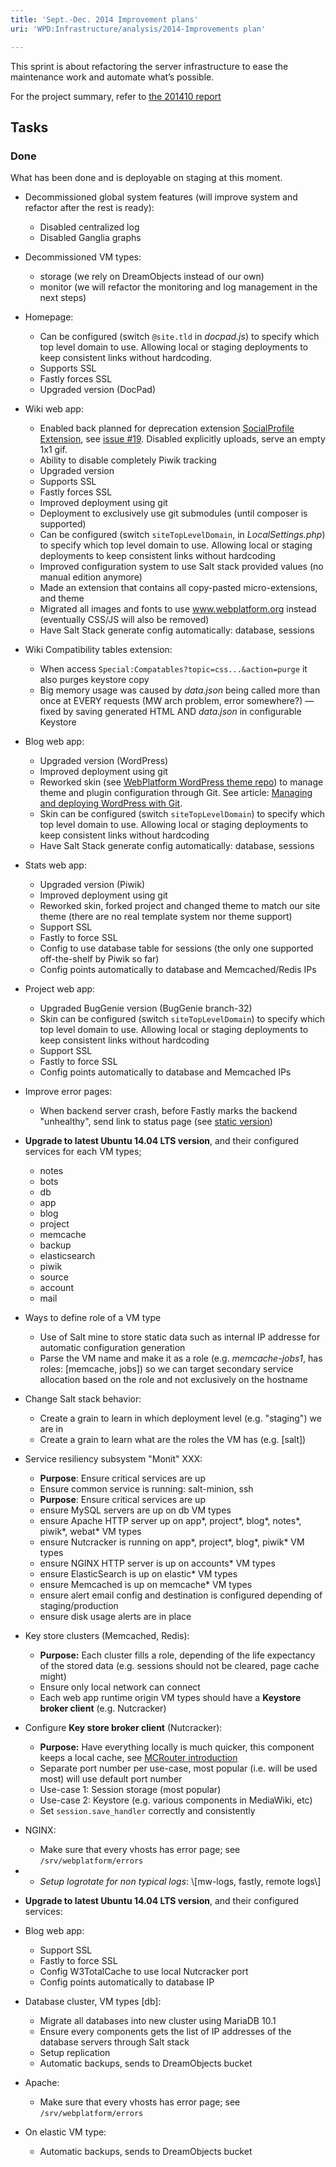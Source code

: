 ```yaml
---
title: 'Sept.-Dec. 2014 Improvement plans'
uri: 'WPD:Infrastructure/analysis/2014-Improvements plan'

---
```

This sprint is about refactoring the server infrastructure to ease the maintenance work and automate what’s possible.

For the project summary, refer to [the 201410 report](/WPD:Infrastructure/reports/201410)

## Tasks

### Done

What has been done and is deployable on staging at this moment.

-   Decommissioned global system features (will improve system and refactor after the rest is ready):
    -   Disabled centralized log
    -   Disabled Ganglia graphs

-   Decommissioned VM types:
    -   storage (we rely on DreamObjects instead of our own)
    -   monitor (we will refactor the monitoring and log management in the next steps)

-   Homepage:
    -   Can be configured (switch `@site.tld` in *docpad.js*) to specify which top level domain to use. Allowing local or staging deployments to keep consistent links without hardcoding.
    -   Supports SSL
    -   Fastly forces SSL
    -   Upgraded version (DocPad)

-   Wiki web app:
    -   Enabled back planned for deprecation extension [SocialProfile Extension](http://www.mediawiki.org/wiki/Extension:SocialProfile), see [issue \#19](https://github.com/webplatform/mediawiki/issues/19). Disabled explicitly uploads, serve an empty 1x1 gif.
    -   Ability to disable completely Piwik tracking
    -   Upgraded version
    -   Supports SSL
    -   Fastly forces SSL
    -   Improved deployment using git
    -   Deployment to exclusively use git submodules (until composer is supported)
    -   Can be configured (switch `siteTopLevelDomain`, in *LocalSettings.php*) to specify which top level domain to use. Allowing local or staging deployments to keep consistent links without hardcoding
    -   Improved configuration system to use Salt stack provided values (no manual edition anymore)
    -   Made an extension that contains all copy-pasted micro-extensions, and theme
    -   Migrated all images and fonts to use www.webplatform.org instead (eventually CSS/JS will also be removed)
    -   Have Salt Stack generate config automatically: database, sessions

-   Wiki Compatibility tables extension:
    -   When access `Special:Compatables?topic=css...&action=purge` it also purges keystore copy
    -   Big memory usage was caused by *data.json* being called more than once at EVERY requests (MW arch problem, error somewhere?) — fixed by saving generated HTML AND *data.json* in configurable Keystore

-   Blog web app:
    -   Upgraded version (WordPress)
    -   Improved deployment using git
    -   Reworked skin (see [WebPlatform WordPress theme repo](https://github.com/webplatform/webplatform-wordpress-theme)) to manage theme and plugin configuration through Git. See article: [Managing and deploying WordPress with Git](http://blog.g-design.net/post/60019471157/managing-and-deploying-wordpress-with-git).
    -   Skin can be configured (switch `siteTopLevelDomain`) to specify which top level domain to use. Allowing local or staging deployments to keep consistent links without hardcoding
    -   Have Salt Stack generate config automatically: database, sessions

-   Stats web app:
    -   Upgraded version (Piwik)
    -   Improved deployment using git
    -   Reworked skin, forked project and changed theme to match our site theme (there are no real template system nor theme support)
    -   Support SSL
    -   Fastly to force SSL
    -   Config to use database table for sessions (the only one supported off-the-shelf by Piwik so far)
    -   Config points automatically to database and Memcached/Redis IPs

-   Project web app:
    -   Upgraded BugGenie version (BugGenie branch-32)
    -   Skin can be configured (switch `siteTopLevelDomain`) to specify which top level domain to use. Allowing local or staging deployments to keep consistent links without hardcoding
    -   Support SSL
    -   Fastly to force SSL
    -   Config points automatically to database and Memcached IPs

-   Improve error pages:
    -   When backend server crash, before Fastly marks the backend "unhealthy", send link to status page (see [static version](http://www.webplatformstaging.org/errors/503.html))

-   **Upgrade to latest Ubuntu 14.04 LTS version**, and their configured services for each VM types;
    -   notes
    -   bots
    -   db
    -   app
    -   blog
    -   project
    -   memcache
    -   backup
    -   elasticsearch
    -   piwik
    -   source
    -   account
    -   mail

-   Ways to define role of a VM type
    -   Use of Salt mine to store static data such as internal IP addresse for automatic configuration generation
    -   Parse the VM name and make it as a role (e.g. *memcache-jobs1*, has roles: [memcache, jobs]) so we can target secondary service allocation based on the role and not exclusively on the hostname

-   Change Salt stack behavior:
    -   Create a grain to learn in which deployment level (e.g. "staging") we are in
    -   Create a grain to learn what are the roles the VM has (e.g. [salt])

-   Service resiliency subsystem "Monit" XXX:
    -   **Purpose**: Ensure critical services are up
    -   Ensure common service is running: salt-minion, ssh
    -   **Purpose**: Ensure critical services are up
    -   ensure MySQL servers are up on db VM types
    -   ensure Apache HTTP server up on app\*, project\*, blog\*, notes\*, piwik\*, webat\* VM types
    -   ensure Nutcracker is running on app\*, project\*, blog\*, piwik\* VM types
    -   ensure NGINX HTTP server is up on accounts\* VM types
    -   ensure ElasticSearch is up on elastic\* VM types
    -   ensure Memcached is up on memcache\* VM types
    -   ensure alert email config and destination is configured depending of staging/production
    -   ensure disk usage alerts are in place

-   Key store clusters (Memcached, Redis):
    -   **Purpose:** Each cluster fills a role, depending of the life expectancy of the stored data (e.g. sessions should not be cleared, page cache might)
    -   Ensure only local network can connect
    -   Each web app runtime origin VM types should have a **Keystore broker client** (e.g. Nutcracker)

-   Configure **Key store broker client** (Nutcracker):
    -   **Purpose:** Have everything locally is much quicker, this component keeps a local cache, see [MCRouter introduction](https://code.facebook.com/posts/296442737213493/introducing-mcrouter-a-memcached-protocol-router-for-scaling-memcached-deployments/)
    -   Separate port number per use-case, most popular (i.e. will be used most) will use default port number
    -   Use-case 1: Session storage (most popular)
    -   Use-case 2: Keystore (e.g. various components in MediaWiki, etc)
    -   Set `session.save_handler` correctly and consistently

-   NGINX:
    -   Make sure that every vhosts has error page; see `/srv/webplatform/errors`

-   -   *Setup logrotate for non typical logs*: \\[mw-logs, fastly, remote logs\\]

-   **Upgrade to latest Ubuntu 14.04 LTS version**, and their configured services:

-   Blog web app:
    -   Support SSL
    -   Fastly to force SSL
    -   Config W3TotalCache to use local Nutcracker port
    -   Config points automatically to database IP

-   Database cluster, VM types [db]:
    -   Migrate all databases into new cluster using MariaDB 10.1
    -   Ensure every components gets the list of IP addresses of the database servers through Salt stack
    -   Setup replication
    -   Automatic backups, sends to DreamObjects bucket

-   Apache:
    -   Make sure that every vhosts has error page; see `/srv/webplatform/errors`

-   On elastic VM type:
    -   Automatic backups, sends to DreamObjects bucket
